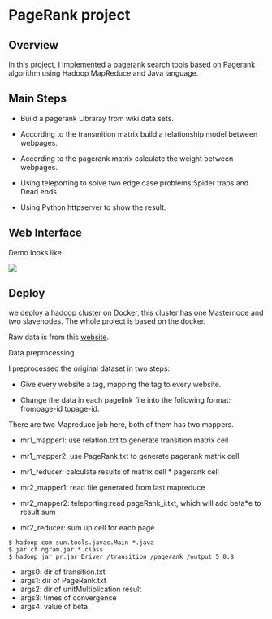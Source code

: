 # PageRank project

## Overview
In this project, I implemented a 
pagerank search tools based on Pagerank algorithm using Hadoop MapReduce and Java language.

## Main Steps

* Build a pagerank Libraray from wiki data sets.

* According to the transmition matrix build a relationship model between webpages.

* According to the pagerank matrix calculate the weight between webpages.

* Using teleporting to solve two edge case problems:Spider traps and Dead ends. 

* Using Python httpserver to show the result.

## Web Interface

Demo looks like


![](demo.gif)

## Deploy
we deploy a hadoop cluster on Docker, this cluster has one Masternode and two slavenodes. The whole project is based on the docker.

Raw data is from this [website](https://www.limfinity.com/ir/).

Data preprocessing

I preprocessed the original dataset in two steps:

* Give every website a tag, mapping the tag to every website.

* Change the data in each pagelink file into the following format: frompage-id topage-id.


There are two Mapreduce job here, both of them has two mappers.

* mr1_mapper1: use relation.txt to generate transition matrix cell

* mr1_mapper2: use PageRank.txt to generate pagerank matrix cell

* mr1_reducer: calculate results of matrix cell * pagerank cell

* mr2_mapper1: read file generated from last mapreduce

* mr2_mapper2: teleporting:read pageRank_i.txt, which will add beta*e to result sum 

* mr2_reducer: sum up cell for each page

```
$ hadoop com.sun.tools.javac.Main *.java
$ jar cf ngram.jar *.class
$ hadoop jar pr.jar Driver /transition /pagerank /output 5 0.8
```

* args0: dir of transition.txt
* args1: dir of PageRank.txt
* args2: dir of unitMultiplication result
* args3: times of convergence
* args4: value of beta



